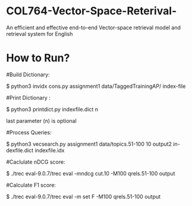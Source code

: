 # COL764-Vector-Space-Reterival-
An efficient and effective end-to-end Vector-space retrieval model and retrieval system for English
# How to Run?
#Build Dictionary:

$ python3 invidx cons.py assignment1 data/TaggedTrainingAP/ index-file

#Print Dictionary :

$ python3 printdict.py indexfile.dict n

last parameter (n) is optional

#Process Queries:

$ python3 vecsearch.py assignment1 data/topics.51-100 10 output2 in-dexfile.dict indexfile.idx


#Caclulate nDCG score:

$ ./trec eval-9.0.7/trec eval -mndcg cut.10 -M100 qrels.51-100 output

#Calculate F1 score:

$ ./trec eval-9.0.7/trec eval -m set F -M100 qrels.51-100 output
